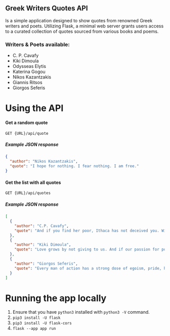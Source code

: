 ## Greek Writers Quotes API

Is a simple application designed to show quotes from renowned Greek writers and poets. Utilizing Flask, a minimal web server grants users access to a curated collection of quotes sourced from various books and poems.

### Writers & Poets available:

- C. P. Cavafy
- Kiki Dimoula
- Odysseas Elytis
- Katerina Gogou
- Nikos Kazantzakis
- Giannis Ritsos
- Giorgos Seferis

# Using the API

#### Get a random quote

```
GET {URL}/api/quote
```

##### Example JSON response

```json
{
  "author": "Nikos Kazantzakis",
  "quote": "I hope for nothing. I fear nothing. I am free."
}
```

#### Get the list with all quotes

```
GET {URL}/api/quotes
```

##### Example JSON response

```json
[
  {
    "author": "C.P. Cavafy",
    "quote": "And if you find her poor, Ithaca has not deceived you. Wise as you have become, with so much experience, you must already have understood what these Ithacas mean."
  },
  {
    "author": "Kiki Dimoula",
    "quote": "Love grows by not giving to us. And if our passion for poetry lives on and persists, it is because poetry offers us only its bits of lint."
  },
  {
    "author": "Giorgos Seferis",
    "quote": "Every man of action has a strong dose of egoism, pride, hardness, and cunning. But all those things will be regarded as high qualities if he can make them the means to achieve great ends."
  }
]
```

# Running the app locally
1. Ensure that you have ```python3``` installed with ```python3 -V``` command.
2. ```pip3 install -U flask```
3. ```pip3 install -U flask-cors```
4.  ```flask --app app run```